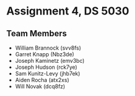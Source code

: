 # Assignment 4, DS 5030
## Team Members
- William Brannock (svv8fs)
- Garret Knapp (Nbz3de)
- Joseph Kaminetz (emv3bc)
- Joseph Hudson (rck7ye)
- Sam Kunitz-Levy (jhb7ek)
- Aiden Rocha (atx2xs)
- Will Novak (dcq8fz)
